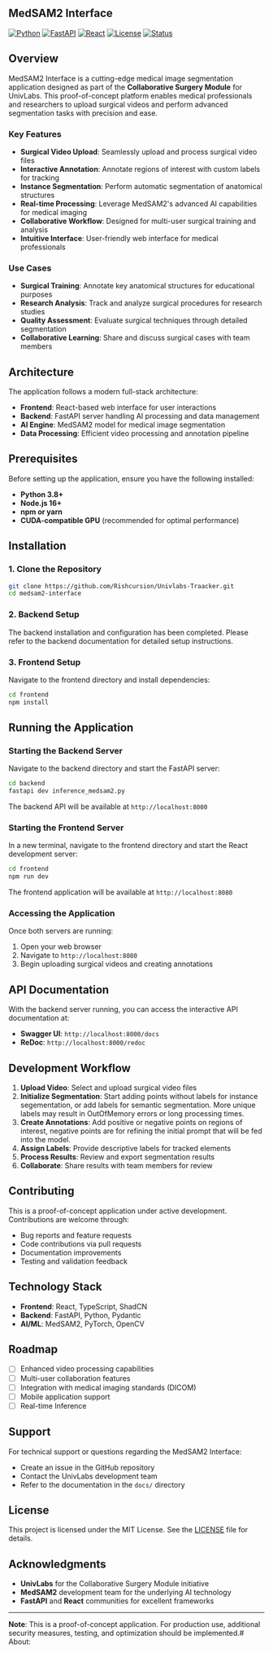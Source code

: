 ## MedSAM2 Interface

[![Python](https://img.shields.io/badge/Python-3.8%2B-blue.svg)](https://www.python.org/)
[![FastAPI](https://img.shields.io/badge/FastAPI-0.100%2B-009688.svg)](https://fastapi.tiangolo.com/)
[![React](https://img.shields.io/badge/React-18.0%2B-61DAFB.svg)](https://reactjs.org/)
[![License](https://img.shields.io/badge/License-MIT-green.svg)](LICENSE)
[![Status](https://img.shields.io/badge/Status-Proof%20of%20Concept-orange.svg)]()

## Overview

MedSAM2 Interface is a cutting-edge medical image segmentation application designed as part of the **Collaborative Surgery Module** for UnivLabs. This proof-of-concept platform enables medical professionals and researchers to upload surgical videos and perform advanced segmentation tasks with precision and ease.

### Key Features

- **Surgical Video Upload**: Seamlessly upload and process surgical video files
- **Interactive Annotation**: Annotate regions of interest with custom labels for tracking
- **Instance Segmentation**: Perform automatic segmentation of anatomical structures
- **Real-time Processing**: Leverage MedSAM2's advanced AI capabilities for medical imaging
- **Collaborative Workflow**: Designed for multi-user surgical training and analysis
- **Intuitive Interface**: User-friendly web interface for medical professionals

### Use Cases

- **Surgical Training**: Annotate key anatomical structures for educational purposes
- **Research Analysis**: Track and analyze surgical procedures for research studies
- **Quality Assessment**: Evaluate surgical techniques through detailed segmentation
- **Collaborative Learning**: Share and discuss surgical cases with team members

## Architecture

The application follows a modern full-stack architecture:

- **Frontend**: React-based web interface for user interactions
- **Backend**: FastAPI server handling AI processing and data management
- **AI Engine**: MedSAM2 model for medical image segmentation
- **Data Processing**: Efficient video processing and annotation pipeline

## Prerequisites

Before setting up the application, ensure you have the following installed:

- **Python 3.8+**
- **Node.js 16+**
- **npm or yarn**
- **CUDA-compatible GPU** (recommended for optimal performance)

## Installation

### 1. Clone the Repository

```bash
git clone https://github.com/Rishcursion/Univlabs-Traacker.git
cd medsam2-interface
```

### 2. Backend Setup

The backend installation and configuration has been completed. Please refer to the backend documentation for detailed setup instructions.

### 3. Frontend Setup

Navigate to the frontend directory and install dependencies:

```bash
cd frontend
npm install
```

## Running the Application

### Starting the Backend Server

Navigate to the backend directory and start the FastAPI server:

```bash
cd backend
fastapi dev inference_medsam2.py
```

The backend API will be available at `http://localhost:8000`

### Starting the Frontend Server

In a new terminal, navigate to the frontend directory and start the React development server:

```bash
cd frontend
npm run dev 
```

The frontend application will be available at `http://localhost:8080`

### Accessing the Application

Once both servers are running:

1. Open your web browser
2. Navigate to `http://localhost:8080`
3. Begin uploading surgical videos and creating annotations

## API Documentation

With the backend server running, you can access the interactive API documentation at:

- **Swagger UI**: `http://localhost:8000/docs`
- **ReDoc**: `http://localhost:8000/redoc`


## Development Workflow

1. **Upload Video**: Select and upload surgical video files
2. **Initialize Segmentation**: Start adding points without labels for instance segementation, or add labels for semantic segmentation. More unique labels may result in OutOfMemory errors or long processing times. 
3. **Create Annotations**: Add positive or negative points on regions of interest, negative points are for refining the initial prompt that will be fed into the model.
4. **Assign Labels**: Provide descriptive labels for tracked elements
5. **Process Results**: Review and export segmentation results
6. **Collaborate**: Share results with team members for review

## Contributing

This is a proof-of-concept application under active development. Contributions are welcome through:

- Bug reports and feature requests
- Code contributions via pull requests
- Documentation improvements
- Testing and validation feedback

## Technology Stack

- **Frontend**: React, TypeScript, ShadCN 
- **Backend**: FastAPI, Python, Pydantic
- **AI/ML**: MedSAM2, PyTorch, OpenCV

## Roadmap

- [ ] Enhanced video processing capabilities
- [ ] Multi-user collaboration features
- [ ] Integration with medical imaging standards (DICOM)
- [ ] Mobile application support
- [ ] Real-time Inference

## Support

For technical support or questions regarding the MedSAM2 Interface:

- Create an issue in the GitHub repository
- Contact the UnivLabs development team
- Refer to the documentation in the `docs/` directory

## License

This project is licensed under the MIT License. See the [LICENSE](LICENSE) file for details.

## Acknowledgments

- **UnivLabs** for the Collaborative Surgery Module initiative
- **MedSAM2** development team for the underlying AI technology
- **FastAPI** and **React** communities for excellent frameworks

---

**Note**: This is a proof-of-concept application. For production use, additional security measures, testing, and optimization should be implemented.# About:

